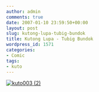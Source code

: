 ```yaml
---
author: admin
comments: true
date: 2007-01-10 23:59:50+00:00
layout: post
slug: kutong-lupa-tubig-bundok
title: Kutong Lupa - Tubig Bundok
wordpress_id: 1571
categories:
- Comic
tags:
- kuto
---
```


[![kuto003 (2)](http://www.reengo.com/wp-content/uploads/2014/04/kuto003-2.jpg)](http://www.reengo.com/wp-content/uploads/2014/04/kuto003-2.jpg)

